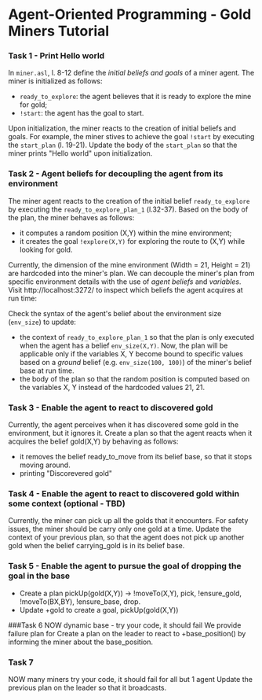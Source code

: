# Agent-Oriented Programming - Gold Miners Tutorial 

### Task 1 - Print Hello world
In `miner.asl`, l. 8-12 define the _initial beliefs and goals_ of a miner agent. The miner is initialized as follows:
- `ready_to_explore`: the agent believes that it is ready to explore the mine for gold;
- `!start`: the agent has the goal to start.

Upon initialization, the miner reacts to the creation of initial beliefs and goals. For example, the miner stives to achieve the goal `!start` by executing the `start_plan` (l. 19-21). Update the body of the `start_plan` so that the miner prints "Hello world" upon initialization.

### Task 2 - Agent beliefs for decoupling the agent from its environment
The miner agent reacts to the creation of the initial belief `ready_to_explore` by executing the `ready_to_explore_plan_1` (l.32-37). Based on the body of the plan, the miner behaves as follows:
- it computes a random position (X,Y) within the mine environment;
- it creates the goal `!explore(X,Y)` for exploring the route to (X,Y) while looking for gold.

Currently, the dimension of the mine environment (Width = 21, Height = 21) are hardcoded into the miner's plan. We can decouple the miner's plan from specific environment details with the use of _agent beliefs_ and _variables_. Visit http://localhost:3272/ to inspect which beliefs the agent acquires at run time:


Check the syntax of the agent's belief about the environment size (`env_size`) to update:
- the context of `ready_to_explore_plan_1` so that the plan is only executed when the agent has a belief `env_size(X,Y)`. Now, the plan will be applicable only if the variables X, Y become bound to specific values based on a _ground_ belief (e.g. `env_size(100, 100)`) of the miner's belief base at run time.
- the body of the plan so that the random position is computed based on the variables X, Y instead of the hardcoded values 21, 21. 


### Task 3 - Enable the agent to react to discovered gold
Currently, the agent perceives when it has discovered some gold in the environment, but it ignores it. Create a plan so that the agent reacts when it acquires the belief gold(X,Y) by behaving as follows:
- it removes the belief ready_to_move from its belief base, so that it stops moving around. 
- printing "Discorevered gold"

### Task 4 - Enable the agent to react to discovered gold within some context (optional - TBD) 
Currently, the miner can pick up all the golds that it encounters. For safety issues, the miner should be carry only one gold at a time. Update the context of your previous plan, so that the agent does not pick up another gold when the belief carrying_gold is in its belief base.

### Task 5 - Enable the agent to pursue the goal of dropping the goal in the base 
- Create a plan pickUp(gold(X,Y)) ->   !moveTo(X,Y), pick, !ensure_gold, !moveTo(BX,BY), !ensure_base, drop. 
- Update +gold to create a goal, pickUp(gold(X,Y))

###Task 6 
NOW dynamic base - try your code, it should fail
We provide failure plan for 
Create a plan on the leader to react to +base_position() by informing the miner about the base_position.

### Task 7
NOW many miners 
try your code, it should fail for all but 1 agent
Update the previous plan on the leader so that it broadcasts.

